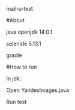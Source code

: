 mailru-test


#About

java openjdk 14.0.1

selenide 5.13.1

gradle


#How to run

In jdk:

Open YandexImages.java

Run test
